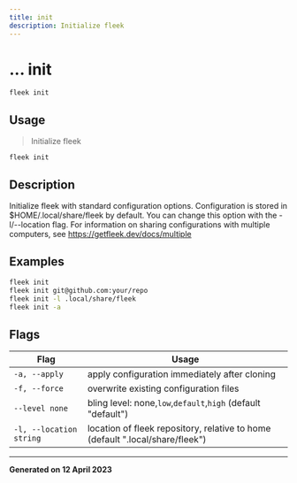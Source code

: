 ```yaml
---
title: init
description: Initialize fleek
---
```


# ... init
`fleek init`

## Usage
> Initialize fleek

```shell
fleek init
```

## Description


Initialize fleek with standard configuration options.
Configuration is stored in $HOME/.local/share/fleek by default. You can change this option with the -l/--location flag.
For information on sharing configurations with multiple computers, see https://getfleek.dev/docs/multiple


## Examples

```bash
fleek init
fleek init git@github.com:your/repo
fleek init -l .local/share/fleek
fleek init -a

```

## Flags
|Flag|Usage|
|----|-----|
|`-a, --apply`|apply configuration immediately after cloning|
|`-f, --force`|overwrite existing configuration files|
|`--level none`|bling level: none,`low`,`default`,`high` (default "default")|
|`-l, --location string`|location of fleek repository, relative to home (default ".local/share/fleek")|


---
**Generated on 12 April 2023**
